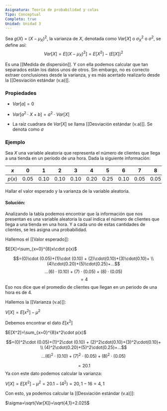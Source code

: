```yaml
---
Asignatura: Teoría de probabilidad y colas
Tipo: Conceptual
Completo: true
Unidad: Unidad 3
---
```

Sea $g(X)$ = $(X-\mu_X)^2$, la varianza de $X$, denotada como $Var[X]$ o $\sigma_X^2$ o $\sigma^2$, se define así:
$$Var[X]=E[(X-\mu_X)^2]=E[X^2]-(E[X])^2$$

Es una [[Medida de dispersión]]. Y con ella podemos calcular que tan separados están los datos unos de otros. Sin embargo, no es correcto extraer conclusiones desde la varianza, y es más acertado realizarlo desde la [[Desviación estándar (v.a)]]. 


### Propiedades

- $Var[a]=0$

- $Var[a^2\cdot X+b]=a^2\cdot Var[X]$

- La raíz cuadrara de $Var[X]$ se llama [[Desviación estándar (v.a)]]. Se denota como  $\sigma$


### Ejemplo
Sea $X$ una variable aleatoria que representa el número de clientes que llega a una tienda en un período de una hora. Dada la siguiente información:

| $x$    | 0      | 1      | 2      | 3      | 4      | 5      | 6      | 7      | 8   |
| ------ | ------ | ------ | ------ | ------ | ------ | ------ | ------ | ------ | --- |
| $p(x)$ | $0.05$ | $0.10$ | $0.10$ | $0.10$ | $0.20$ | $0.25$ | $0.10$ | $0.05$ | $0.05$    |

Hallar el valor esperado y la varianza de la variable aleatoria.

#### Solución:

Analizando la tabla podemos encontrar que la información que nos presentan es una variable aleatoria la cual indica el número de clientes que llega a una tienda en una hora. Y a cada uno de estas cantidades de clientes, se les asigna una probabilidad. 

Hallemos el [[Valor esperado]]:

$E[X]=\sum_{x=0}^{8}x\cdot p(x)$

$$=(0)\cdot (0.05)+(1)\cdot (0.10) + (2)\cdot(0.10)+(3)\cdot(0.10)+ \\
(4)\cdot(0.20)+(5)\cdot(0.25)+...$$
$$...(6)\cdot(0.10)+(7)\cdot(0.05)+(8)\cdot(0.05)$$
$$=4$$
Eso nos dice que el promedio de clientes que llegan en un periodo de una hora es de $4$.

Hallemos la [[Varianza (v.a)]]:

$V[X]=E[x^2]-\mu ^2$

Debemos encontrar el dato $E[x^2]$

$E[X^2]=\sum_{x=0}^{8}x^2\cdot p(x)$

$$=(0)^2\cdot (0.05)+(1)^2\cdot (0.10) + (2)^2\cdot(0.10)+(3)^2\cdot(0.10)+ \\
(4)^2\cdot(0.20)+(5)^2\cdot(0.25)+...$$
$$...(6)^2\cdot(0.10)+(7)^2\cdot(0.05)+(8)^2\cdot(0.05)$$

$$=20.1$$
Ya con este dato podemos calcular la varianza:

$V[X]=E[X^2]-\mu^2=20.1-(4^2)=20,1-16=4,1$

Con esto, ya podemos calcular la [[Desviación estándar (v.a)]]:

$\sigma=\sqrt{Var[X]}=\sqrt{4,1}=2.025$

